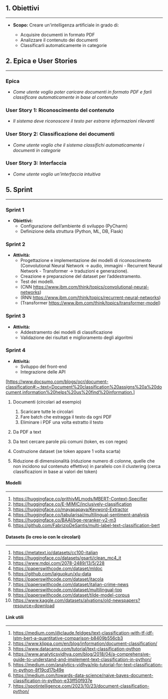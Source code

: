 ## 1. Obiettivi
---
- **Scopo:**
    Creare un'intelligenza artificiale in grado di:
    
    - Acquisire documenti in formato PDF
    - Analizzare il contenuto dei documenti
    - Classificarli automaticamente in categorie

## 2. Epica e User Stories
---
### Epica

- _Come utente voglio poter caricare documenti in formato PDF e farli classificare automaticamente in base al contenuto_

### User Story 1: Riconoscimento del contenuto

- _Il sistema deve riconoscere il testo per estrarre informazioni rilevanti_

### User Story 2: Classificazione dei documenti

- _Come utente voglio che il sistema classifichi automaticamente i documenti in categorie_

### User Story 3: Interfaccia

- _Come utente voglio un'interfaccia intuitiva_

## 5. Sprint
---
### Sprint 1

- **Obiettivi:**
    - Configurazione dell’ambiente di sviluppo (PyCharm)
    - Definizione della struttura (Python, ML, DB, Flask)

### Sprint 2

- **Attività:**
    - Progettazione e implementazione dei modelli di riconoscimento (Convolutional Neural Network -> audio, immagini - Recurrent Neural Network - Transformer -> traduzioni e generazione).
    - Creazione e preparazione del dataset per l’addestramento.
    - Test dei modelli.
    - (CNN https://www.ibm.com/think/topics/convolutional-neural-networks)
    - (RNN https://www.ibm.com/think/topics/recurrent-neural-networks)
    - (Transformer https://www.ibm.com/think/topics/transformer-model)

### Sprint 3

- **Attività:**
    - Addestramento dei modelli di classificazione
    - Validazione dei risultati e miglioramento degli algoritmi

### Sprint 4

- **Attività:**
    - Sviluppo del front-end
    - Integrazione delle API


[https://www.docsumo.com/blogs/ocr/document-classification#:~:text=Document%20classification%20assigns%20a%20document,information%20helps%20us%20find%20information.]

1. Documenti (circolari ad esempio)
	1. Scaricare tutte le circolari
	2. Fare batch che estragga il testo da ogni PDF
	3. Eliminare i PDF una volta estratto il testo

2. Da PDF a text
3. Da text cercare parole più comuni (token, es con regex)
4. Costruzione dataset (se token appare 1 volta scarta)
5. Riduzione di dimensionalità (riduzione numero di colonne, quelle che non incidono sul contenuto effettivo) in parallelo con il clustering (cerca classificazioni in base ai valori dei token)

#### Modelli
---
1. https://huggingface.co/prithivMLmods/MBERT-Context-Specifier
2. https://huggingface.co/E-MIMIC/inclusively-classification
3. https://huggingface.co/mayapapaya/Keyword-Extractor
4. https://huggingface.co/tabularisai/multilingual-sentiment-analysis
5. https://huggingface.co/BAAI/bge-reranker-v2-m3
6. https://github.com/FabrizioDeSantis/multi-label-text-classification-bert

#### Datasets (lo creo io con le circolari)
---
1. https://metatext.io/datasets/cc100-italian
2. https://huggingface.co/datasets/gsarti/clean_mc4_it
3. https://www.mdpi.com/2078-2489/13/5/228
4. https://paperswithcode.com/dataset/mldoc
5. https://github.com/laiguokun/xlu-data
6. https://paperswithcode.com/dataset/itacola
7. https://paperswithcode.com/dataset/italian-crime-news
8. https://paperswithcode.com/dataset/multilingual-top
9. https://paperswithcode.com/dataset/tilde-model-corpus
10. https://www.kaggle.com/datasets/alvations/old-newspapers?resource=download

#### Link utili
---
1. https://medium.com/@claude.feldges/text-classification-with-tf-idf-lstm-bert-a-quantitative-comparison-b8409b556cb3
2. https://www.klippa.com/en/blog/information/document-classification/
3. https://www.datacamp.com/tutorial/text-classification-python
4. https://www.analyticsvidhya.com/blog/2018/04/a-comprehensive-guide-to-understand-and-implement-text-classification-in-python/
5. https://medium.com/analytics-vidhya/nlp-tutorial-for-text-classification-in-python-8f19cd17b49e
6. https://medium.com/towards-data-science/naive-bayes-document-classification-in-python-e33ff50f937e
7. https://spotintelligence.com/2023/10/23/document-classification-python/
